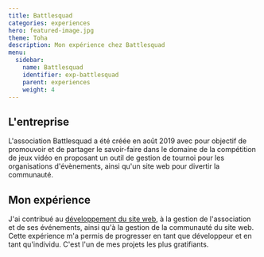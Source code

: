 ```yaml
---
title: Battlesquad
categories: experiences
hero: featured-image.jpg
theme: Toha
description: Mon expérience chez Battlesquad
menu:
  sidebar:
    name: Battlesquad
    identifier: exp-battlesquad
    parent: experiences
    weight: 4
---
```


## L'entreprise

L'association Battlesquad a été créée en août 2019 avec pour objectif de promouvoir et de partager le savoir-faire dans le domaine de la compétition de jeux vidéo en proposant un outil de gestion de tournoi pour les organisations d'évènements, ainsi qu'un site web pour divertir la communauté.

## Mon expérience

J'ai contribué au [développement du site web](/posts/realisations/battlesquad "Battlesquad"), à la gestion de l'association et de ses événements, ainsi qu'à la gestion de la communauté du site web. Cette expérience m'a permis de progresser en tant que développeur et en tant qu'individu. C'est l'un de mes projets les plus gratifiants.